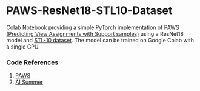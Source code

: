 # PAWS-ResNet18-STL10-Dataset


Colab Notebook providing a simple PyTorch implementation of [PAWS (Predicting View Assignments with Support samples)](https://openaccess.thecvf.com/content/ICCV2021/papers/Assran_Semi-Supervised_Learning_of_Visual_Features_by_Non-Parametrically_Predicting_View_Assignments_ICCV_2021_paper.pdf) using a ResNet18 model and [STL-10 dataset](https://cs.stanford.edu/~acoates/stl10/). The model can be trained on Google Colab with a single GPU.


### Code References
1. [PAWS](https://github.com/facebookresearch/suncet)
2. [AI Summer](https://github.com/The-AI-Summer/simclr)
